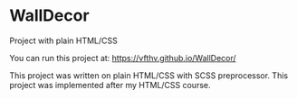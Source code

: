 # WallDecor
Project with plain HTML/CSS

  You can run this project at:
https://vfthv.github.io/WallDecor/

This project was written on plain HTML/CSS with SCSS preprocessor.
This project was implemented after my HTML/CSS course.
